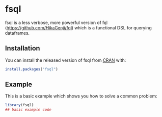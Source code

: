 
# fsql

<!-- badges: start -->
<!-- badges: end -->

fsql is a less verbose, more powerful version of fql (https://github.com/HikaGenji/fql) which is a functional DSL for querying dataframes.

## Installation

You can install the released version of fsql from [CRAN](https://CRAN.R-project.org) with:

``` r
install.packages("fsql")
```

## Example

This is a basic example which shows you how to solve a common problem:

``` r
library(fsql)
## basic example code
```

